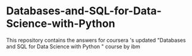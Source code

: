 # Databases-and-SQL-for-Data-Science-with-Python
This repository contains the answers for coursera 's updated "Databases and SQL for Data Science with Python " course by ibm 
